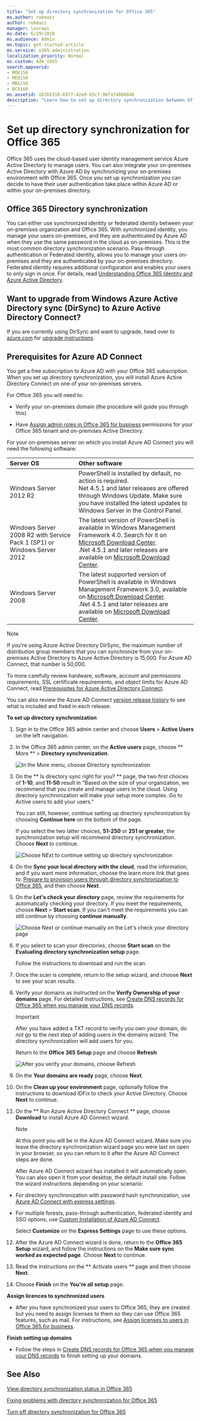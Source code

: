 ```yaml
---
title: "Set up directory synchronization for Office 365"
ms.author: robmazz
author: robmazz
manager: laurawi
ms.date: 6/29/2018
ms.audience: Admin
ms.topic: get-started-article
ms.service: o365-administration
localization_priority: Normal
ms.custom: Adm_O365
search.appverid:
- MOE150
- MED150
- MBS150
- BCS160
ms.assetid: 1b3b5318-6977-42ed-b5c7-96fa74b08846
description: "Learn how to set up directory synchronization between Office 365 and your on-premises Active Directory."
---
```


# Set up directory synchronization for Office 365

Office 365 uses the cloud-based user identity management service Azure Active Directory to manage users. You can also integrate your on-premises Active Directory with Azure AD by synchronizing your on-premises environment with Office 365. Once you set up synchronization you can decide to have their user authentication take place within Azure AD or within your on-premises directory.
  
## Office 365 Directory synchronization

You can either use synchronized identity or federated identity between your on-premises organization and Office 365. With synchronized identity, you manage your users on-premises, and they are authenticated by Azure AD when they use the same password in the cloud as on-premises. This is the most common directory synchronization scenario. Pass-through authentication or Federated identity, allows you to manage your users on-premises and they are authenticated by your on-premises directory. Federated identity requires additional configuration and enables your users to only sign in once. For details, read [Understanding Office 365 Identity and Azure Active Directory](about-office-365-identity.md).
  
## Want to upgrade from Windows Azure Active Directory sync (DirSync) to Azure Active Directory Connect?

If you are currently using DirSync and want to upgrade, head over to [azure.com](https://azure.com) for [upgrade instructions](https://go.microsoft.com/fwlink/p/?LinkId=733240).
  
## Prerequisites for Azure AD Connect

You get a free subscription to Azure AD with your Office 365 subscription. When you set up directory synchronization, you will install Azure Active Directory Connect on one of your on-premises servers.
  
For Office 365 you will need to:
  
- Verify your on-premises domain (the procedure will guide you through this).
    
- Have [Assign admin roles in Office 365 for business](https://support.office.com/article/EAC4D046-1AFD-4F1A-85FC-8219C79E1504) permissions for your Office 365 tenant and on-premises Active Directory. 
    
For your on-premises server on which you install Azure AD Connect you will need the following software:
  
|**Server OS**|**Other software**|
|:-----|:-----|
|Windows Server 2012 R2  <br/> |PowerShell is installed by default, no action is required.  <br/> Net 4.5.1 and later releases are offered through Windows Update. Make sure you have installed the latest updates to Windows Server in the Control Panel.  <br/> |
|Windows Server 2008 R2 with Service Pack 1 (SP1) or Windows Server 2012  <br/> |The latest version of PowerShell is available in Windows Management Framework 4.0. Search for it on [Microsoft Download Center](https://go.microsoft.com/fwlink/p/?LinkId=717996).  <br/> .Net 4.5.1 and later releases are available on [Microsoft Download Center](https://go.microsoft.com/fwlink/p/?LinkId=717996).  <br/> |
|Windows Server 2008  <br/> |The latest supported version of PowerShell is available in Windows Management Framework 3.0, available on [Microsoft Download Center](https://go.microsoft.com/fwlink/p/?LinkId=717996).  <br/> .Net 4.5.1 and later releases are available on [Microsoft Download Center](https://go.microsoft.com/fwlink/p/?LinkId=717996).  <br/> |
   
> [!NOTE]
> If you're using Azure Active Directory DirSync, the maximum number of distribution group members that you can synchronize from your on-premises Active Directory to Azure Active Directory is 15,000. For Azure AD Connect, that number is 50,000. 
  
To more carefully review hardware, software, account and permissions requirements, SSL certificate requirements, and object limits for Azure AD Connect, read [Prerequisites for Azure Active Directory Connect](https://go.microsoft.com/fwlink/p/?LinkId=716896).
  
You can also review the Azure AD Connect [version release history](https://go.microsoft.com/fwlink/p/?LinkId=733238) to see what is included and fixed in each release. 
  
 **To set up directory synchronization**
  
1. Sign in to the Office 365 admin center and choose **Users** \> **Active Users** on the left navigation. 
    
2. In the Office 365 admin center, on the **Active users** page, choose ** More ** \> **Directory synchronization**.
    
    ![In the More menu, choose Directory synchronization](media/dc6669e5-c01b-471e-9cdf-04f5d44e1c4b.png)
  
3. On the ** Is directory sync right for you? ** page, the two first choices of **1-10**, and **11-50** result in "Based on the size of your organization, we recommend that you create and manage users in the cloud. Using directory synchronization will make your setup more complex. Go to Active users to add your users." 
    
    You can still, however, continue setting up directory synchronization by choosing **Continue here** on the bottom of the page. 
    
    If you select the two latter choices, **51-250** or **251 or greater**, the synchronization setup will recommend directory synchronization. Choose **Next** to continue. 
    
    ![Choose NExt to continue setting up directory synchronization](media/359a1eb9-99ae-4b5b-a413-4de53037cceb.png)
  
4. On the **Sync your local directory with the cloud**, read the information, and if you want more information, choose the learn more link that goes to: [Prepare to provision users through directory synchronization to Office 365](prepare-for-directory-synchronization.md), and then choose **Next**. 
    
5. On the **Let's check your directory** page, review the requirements for automatically checking your directory. If you meet the requirements, choose **Next** \> **Start scan**. If you can't meet the requirements you can still continue by choosing **continue manually**.
    
    ![Choose Next or continue manually on the Let's check your directory page](media/af4a6bd5-13aa-4bfa-9751-4464a32ca8db.png)
  
6. If you select to scan your directories, choose **Start scan** on the **Evaluating directory synchronization setup** page. 
    
    Follow the instructions to download and run the scan.
    
7. Once the scan is complete, return to the setup wizard, and choose **Next** to see your scan results. 
    
8. Verify your domains as instructed on the **Verify Ownership of your domains** page. For detailed instructions, see [Create DNS records for Office 365 when you manage your DNS records](https://support.office.com/article/b0f3fdca-8a80-4e8e-9ef3-61e8a2a9ab23).
    
    > [!IMPORTANT]
    > After you have added a TXT record to verify you own your domain, do not go to the next step of adding users in the domains wizard. The directory synchronization will add users for you. 
  
    Return to the **Office 365 Setup** page and choose **Refresh**
    
    ![After you verify your domains, choose Refresh](media/9b5fb593-5ff7-49f0-80d0-18e36d39d669.png)
  
9. On the **Your domains are ready** page, choose **Next**.
    
10. On the **Clean up your environment** page, optionally follow the instructions to download IDFix to check your Active Directory. Choose **Next** to continue. 
    
11. On the ** Run Azure Active Directory Connect ** page, choose **Download** to install Azure AD Connect wizard. 
    
    > [!NOTE]
    > At this point you will be in the Azure AD Connect wizard. Make sure you leave the directory synchronization wizard page you were last on open in your browser, so you can return to it after the Azure AD Connect steps are done. 
  
    After Azure AD Connect wizard has installed it will automatically open. You can also open it from your desktop, the default install site. Follow the wizard instructions depending on your scenario:
    
  - For directory synchronization with password hash synchronization, use [Azure AD Connect with express settings](https://go.microsoft.com/fwlink/p/?LinkID=698537).
    
  - For multiple forests, pass-through authentication, federated identity and SSO options, use [Custom Installation of Azure AD Connect](https://go.microsoft.com/fwlink/p/?LinkId=698430).
    
    Select **Customize** on the **Express Settings** page to use these options. 
    
12. After the Azure AD Connect wizard is done, return to the **Office 365 Setup** wizard, and follow the instructions on the **Make sure sync worked as expected page**. Choose **Next** to continue. 
    
13. Read the instructions on the ** Activate users ** page and then choose **Next**.
    
14. Choose **Finish** on the **You're all setup** page. 
    
 **Assign licences to synchronized users**
  
- After you have synchronized your users to Office 365, they are created but you need to assign licenses to them so they can use Office 365 features, such as mail. For instructions, see [Assign licenses to users in Office 365 for business](https://support.office.com/article/997596b5-4173-4627-b915-36abac6786dc).
    
 **Finish setting up domains**
  
- Follow the steps in [Create DNS records for Office 365 when you manage your DNS records](https://support.office.com/article/b0f3fdca-8a80-4e8e-9ef3-61e8a2a9ab23) to finish setting up your domains. 
    
## See Also

[View directory synchronization status in Office 365](view-directory-synchronization-status.md)
  
[Fixing problems with directory synchronization for Office 365](fix-problems-with-directory-synchronization.md)
  
[Turn off directory synchronization for Office 365](turn-off-directory-synchronization.md)
  

